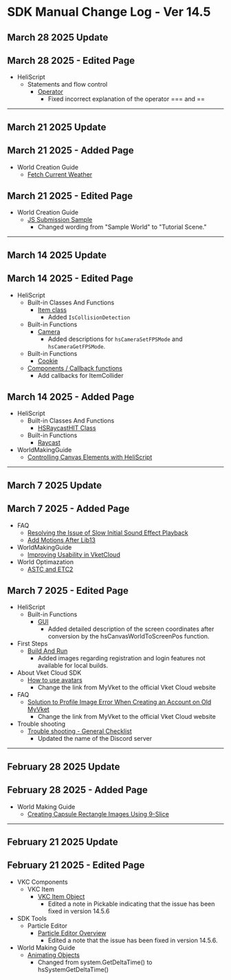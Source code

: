 # SDK Manual Change Log - Ver 14.5

## March 28 2025 Update

## March 28 2025 - Edited Page

- HeliScript
    - Statements and flow control
        - [Operator](https://vrhikky.github.io/VketCloudSDK_Documents/14.5/en/hs/hs_operator.html)
            - Fixed incorrect explanation of the operator === and ==

---

## March 21 2025 Update

## March 21 2025 - Added Page

- World Creation Guide
    - [Fetch Current Weather](https://vrhikky.github.io/VketCloudSDK_Documents/14.5/en/WorldMakingGuide/JsUpload_FetchCurrentWeather.html)  

## March 21 2025 - Edited Page

- World Creation Guide  
    - [JS Submission Sample](https://vrhikky.github.io/VketCloudSDK_Documents/14.5/WorldMakingGuide/JsUpload_Sample.html)  
        - Changed wording from "Sample World" to "Tutorial Scene."  

---

## March 14 2025 Update

## March 14 2025 - Edited Page

- HeliScript
    - Built-in Classes And Functions
        -  [Item class](https://vrhikky.github.io/VketCloudSDK_Documents/14.5/en/hs/hs_class.html)
            - Added `IsCollisionDetection`
    - Built-in Functions
        - [Camera](https://vrhikky.github.io/VketCloudSDK_Documents/14.5/en/hs/hs_system_function_camera.html)
            - Added descriptions for `hsCameraSetFPSMode` and `hsCameraGetFPSMode`.
    - Built-in Functions
        - [Cookie](https://vrhikky.github.io/VketCloudSDK_Documents/14.5/hs/hs_system_function_cookie.html)
    - [Components / Callback functions](https://vrhikky.github.io/VketCloudSDK_Documents/14.5/en/hs/hs_component.html)
        - Add callbacks for ItemCollider

## March 14 2025 - Added Page
- HeliScript
    - Built-in Classes And Functions
        - [HSRaycastHIT Class](https://vrhikky.github.io/VketCloudSDK_Documents/14.5/en/hs/hs_struct_hsraycasthit.html)
    - Built-in Functions
        - [Raycast](https://vrhikky.github.io/VketCloudSDK_Documents/14.5/en/hs/hs_system_function_raycast.html)
- WorldMakingGuide
    - [Controlling Canvas Elements with HeliScript](https://vrhikky.github.io/VketCloudSDK_Documents/14.5/WorldMakingGuide/HeliscriptCanvas.html)

---

## March 7 2025 Update

## March 7 2025 - Added Page

- FAQ
    - [Resolving the Issue of Slow Initial Sound Effect Playback](https://vrhikky.github.io/VketCloudSDK_Documents/14.5/en/FAQ/FirstSE.html)
    - [Add Motions After Lib13](https://vrhikky.github.io/VketCloudSDK_Documents/14.5/en/FAQ/AddMotionsAfterLib13.html)
- WorldMakingGuide
    - [Improving Usability in VketCloud](https://vrhikky.github.io/VketCloudSDK_Documents/14.5/WorldMakingGuide/VketCloudUsability.html)
- World Optimazation
    - [ASTC and ETC2](https://vrhikky.github.io/VketCloudSDK_Documents/14.5/en/WorldOptimization/AstcAndEtc2.html)

## March 7 2025 - Edited Page

- HeliScript
    - Built-in Functions
        - [GUI](https://vrhikky.github.io/VketCloudSDK_Documents/14.5/hs/hs_system_function_gui.html)
            - Added detailed description of the screen coordinates after conversion by the hsCanvasWorldToScreenPos function.
- First Steps
  - [Build And Run](https://vrhikky.github.io/VketCloudSDK_Documents/14.5/en/FirstStep/BuildAndRun.html)
    - Added images regarding registration and login features not available for local builds.
- About Vket Cloud SDK
    - [How to use avatars](https://vrhikky.github.io/VketCloudSDK_Documents/14.5/AboutVketCloudSDK/SetupAvatar.html)
        - Change the link from MyVket to the official Vket Cloud website
- FAQ
    - [Solution to Profile Image Error When Creating an Account on Old MyVket](https://vrhikky.github.io/VketCloudSDK_Documents/14.5/FAQ/ProfileImage.html)
        - Change the link from MyVket to the official Vket Cloud website
- Trouble shooting
    - [Trouble shooting - General Checklist](https://vrhikky.github.io/VketCloudSDK_Documents/14.5/troubleshooting/GeneralChecklist.html)
        - Updated the name of the Discord server

---

## February 28 2025 Update

## February 28 2025 - Added Page

- World Making Guide
    - [Creating Capsule Rectangle Images Using 9-Slice](https://vrhikky.github.io/VketCloudSDK_Documents/14.5/en/WorldMakingGuide/9slice.html)

---

## February 21 2025 Update

## February 21 2025 - Edited Page

- VKC Components
    - VKC Item
        - [VKC Item Object](https://vrhikky.github.io/VketCloudSDK_Documents/14.5/VKCComponents/VKCItemObject.html)
            - Edited a note in Pickable indicating that the issue has been fixed in version 14.5.6
- SDK Tools
    - Particle Editor
        - [Particle Editor Overview](https://vrhikky.github.io/VketCloudSDK_Documents/14.5/en/particleeditor/pe_about_particleeditor.html)
            - Edited a note that the issue has been fixed in version 14.5.6.
- World Making Guide
    - [Animating Objects](https://vrhikky.github.io/VketCloudSDK_Documents/14.5/en/WorldMakingGuide/PropAnimation.html)
        - Changed from system.GetDeltaTime() to hsSystemGetDeltaTime()
